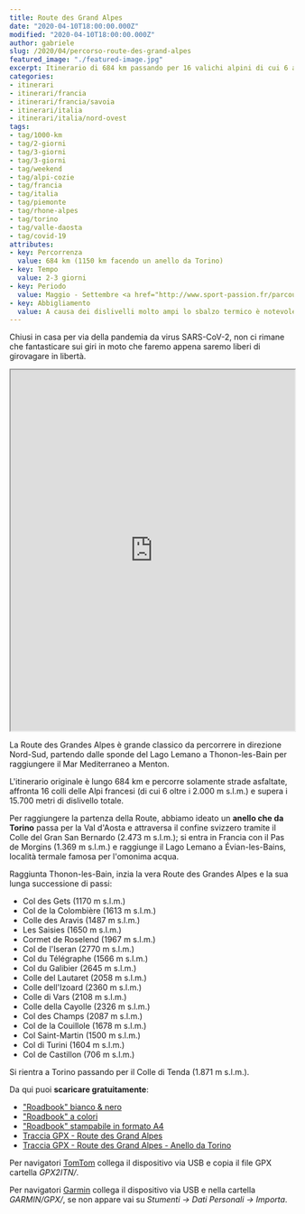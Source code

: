 ```yaml
---
title: Route des Grand Alpes
date: "2020-04-10T18:00:00.000Z"
modified: "2020-04-10T18:00:00.000Z"
author: gabriele
slug: /2020/04/percorso-route-des-grand-alpes
featured_image: "./featured-image.jpg"
excerpt: Itinerario di 684 km passando per 16 valichi alpini di cui 6 a più di 2.000 m di altezza. Si parte dal grande Lago Lemano per arrivare sul Mar Mediterraneo.
categories:
- itinerari
- itinerari/francia
- itinerari/francia/savoia
- itinerari/italia
- itinerari/italia/nord-ovest
tags:
- tag/1000-km
- tag/2-giorni
- tag/3-giorni
- tag/3-giorni
- tag/weekend
- tag/alpi-cozie
- tag/francia
- tag/italia
- tag/piemonte
- tag/rhone-alpes
- tag/torino
- tag/valle-daosta
- tag/covid-19
attributes:
- key: Percorrenza
  value: 684 km (1150 km facendo un anello da Torino)
- key: Tempo
  value: 2-3 giorni
- key: Periodo
  value: Maggio - Settembre <a href="http://www.sport-passion.fr/parcours/etat-cols.php" target="_blank">verificare apertura colli</a>
- key: Abbigliamento
  value: A causa dei dislivelli molto ampi lo sbalzo termico è notevole, consigliato abbigliamento multistrato e un paio di guanti invernali in aggiunta a quelli estivi
---
```


Chiusi in casa per via della pandemia da virus SARS-CoV-2, non ci rimane che fantasticare sui giri in moto che faremo appena saremo liberi di girovagare in libertà.

<iframe src="https://www.google.com/maps/d/u/2/embed?mid=1dXZPnBCUsN1oP6Qd9_DuufahThKK_YAG" width="100%" height="640"></iframe>

La Route des Grandes Alpes è grande classico da percorrere in direzione Nord-Sud, partendo dalle sponde del Lago Lemano a Thonon-les-Bain per raggiungere il Mar Mediterraneo a Menton.

L'itinerario originale è lungo 684 km e percorre solamente strade asfaltate, affronta 16 colli delle Alpi francesi (di cui 6 oltre i 2.000 m s.l.m.) e supera i 15.700 metri di dislivello totale.

Per raggiungere la partenza della Route, abbiamo ideato un **anello che da Torino** passa per la Val d'Aosta e attraversa il confine svizzero tramite il Colle del Gran San Bernardo (2.473 m s.l.m.);
si entra in Francia con il Pas de Morgins (1.369 m s.l.m.) e raggiunge il Lago Lemano a Évian-les-Bains, località termale famosa per l'omonima acqua.

Raggiunta Thonon-les-Bain, inzia la vera Route des Grandes Alpes e la sua lunga successione di passi:

- Col des Gets (1170 m s.l.m.)
- Col de la Colombière (1613 m s.l.m.)
- Colle des Aravis (1487 m s.l.m.)
- Les Saisies (1650 m s.l.m.)
- Cormet de Roselend (1967 m s.l.m.)
- Col de l'Iseran (2770 m s.l.m.)
- Col du Télégraphe (1566 m s.l.m.)
- Col du Galibier (2645 m s.l.m.)
- Colle del Lautaret (2058 m s.l.m.)
- Colle dell'Izoard (2360 m s.l.m.)
- Colle di Vars (2108 m s.l.m.)
- Colle della Cayolle (2326 m s.l.m.)
- Col des Champs (2087 m s.l.m.)
- Col de la Couillole (1678 m s.l.m.)
- Col Saint-Martin (1500 m s.l.m.)
- Col di Turini (1604 m s.l.m.)
- Col de Castillon (706 m s.l.m.)

Si rientra a Torino passando per il Colle di Tenda (1.871 m s.l.m.).

Da qui puoi **scaricare gratuitamente**:

- ["Roadbook" bianco & nero](./risorse/route_des_grand_alpes-bw.pdf)
- ["Roadbook" a colori](./risorse/route_des_grand_alpes-color.pdf)
- ["Roadbook" stampabile in formato A4](./risorse/route_des_grand_alpes-a4.pdf)
- [Traccia GPX - Route des Grand Alpes](./risorse/route_des_grand_alpes.gpx)
- [Traccia GPX - Route des Grand Alpes - Anello da Torino](./risorse/route_des_grand_alpes-anello_torino.gpx)

<div class="message pro-tip">
  <p>Per navigatori <a href="https://amzn.to/34pYRZv" target="_blank">TomTom</a> collega il dispositivo via USB e copia il file GPX cartella <em>GPX2ITN/</em>.</p>
  <p>Per navigatori <a href="https://amzn.to/2UZJxzJ" target="_blank">Garmin</a> collega il dispositivo via USB e nella cartella <em>GARMIN/GPX/</em>, se non appare vai su <em>Stumenti -> Dati Personali -> Importa</em>.</p>
</div>
